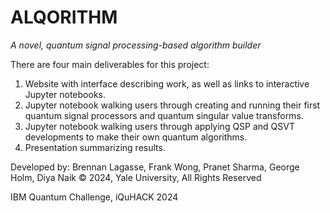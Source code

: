 # ALQORITHM
_A novel, quantum signal processing-based algorithm builder_


There are four main deliverables for this project:
1) Website with interface describing work, as well as links to interactive Jupyter notebooks.
2) Jupyter notebook walking users through creating and running their first quantum signal processors and quantum singular value transforms.
3) Jupyter notebook walking users through applying QSP and QSVT developments to make their own quantum algorithms.
4) Presentation summarizing results.

Developed by: Brennan Lagasse, Frank Wong, Pranet Sharma, George Holm, Diya Naik © 2024, Yale University, All Rights Reserved

IBM Quantum Challenge, iQuHACK 2024

